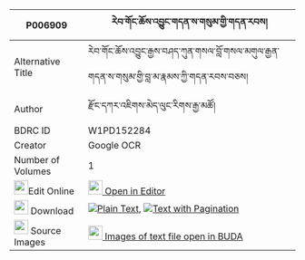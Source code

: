 |P006909|རེབ་གོང་ཆོས་འབྱུང་གདན་ས་གསུམ་གྱི་གདན་རབས། 
| --- | --- 
|Alternative Title |རེབ་གོང་ཆོས་འབྱུང་རྒྱས་བཤད་ཀུན་གསལ་བློ་གསལ་མགུལ་རྒྱན་གདན་ས་གསུམ་གྱི་བླ་མ་རྣམས་ཀྱི་གདན་རབས་བཅས།
|Author| རྫོང་དཀར་འཇིགས་མེད་ལུང་རིགས་རྒྱ་མཚོ།
|BDRC ID | W1PD152284
|Creator | Google OCR
|Number of Volumes| 1
|<img width="25" src="https://img.icons8.com/color/25/000000/edit-property.png">Edit Online| [<img width="25" src="https://avatars.githubusercontent.com/u/45091458?s=200&v=4"> Open in Editor](http://editor.openpecha.org/P006909)
|<img width="25" src="https://img.icons8.com/fluent/48/000000/download-2.png"/>  Download | [![](https://img.icons8.com/color/20/000000/txt.png)Plain Text](https://github.com/Openpecha/P006909/releases/download/v2/reb_gong_chojung_densa_sum_gyi_plain_P006909.zip), [![](https://img.icons8.com/color/20/000000/txt.png)Text with Pagination](https://github.com/Openpecha/P006909/releases/download/v2/reb_gong_chojung_densa_sum_gyi_pages_P006909.zip)
|<img width="25" src="https://img.icons8.com/plasticine/100/000000/pictures-folder.png"/>  Source Images | [<img width="25" src="https://library.bdrc.io/icons/BUDA-small.svg"> Images of text file open in BUDA](https://library.bdrc.io/show/bdr:W1PD152284)